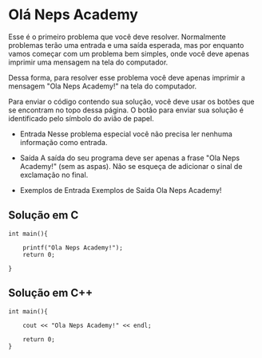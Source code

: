 # Olá Neps Academy

Esse é o primeiro problema que você deve resolver. Normalmente problemas terão uma entrada e uma saída esperada, mas por enquanto vamos começar com um problema bem simples, onde você deve apenas imprimir uma mensagem na tela do computador.

Dessa forma, para resolver esse problema você deve apenas imprimir a mensagem "Ola Neps Academy!" na tela do computador.

Para enviar o código contendo sua solução, você deve usar os botões que se encontram no topo dessa página. O botão para enviar sua solução é identificado pelo símbolo do avião de papel.

* Entrada
Nesse problema especial você não precisa ler nenhuma informação como entrada.

* Saída
A saída do seu programa deve ser apenas a frase "Ola Neps Academy!" (sem as aspas). Não se esqueça de adicionar o sinal de exclamação no final.

* Exemplos de Entrada	Exemplos de Saída
                        Ola Neps Academy!

## Solução em C

```
int main(){

    printf("Ola Neps Academy!");
    return 0;

}
```

## Solução em C++ 

```
int main(){
	
    cout << "Ola Neps Academy!" << endl;

    return 0;
}
```
